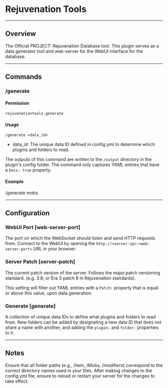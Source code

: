 # Rejuvenation Tools

---

## Overview

The Official PROJECT: Rejuvenation Database tool. This plugin serves as a data
generator tool and web-server for the WebUI interface for the database.

---


## Commands

###  /generate

#### Permission
`rejuvenationtools.generate`

#### Usage

`/generate <data_id>`

- data_id: The unique data ID defined in config.yml to determine which plugins 
and folders to read.

The outputs of this command are written to the `/output` directory in the plugin's
config folder. The command only captures YAML entries that have a `Docs: true` property.

#### Example

/generate mobs

---

## Configuration

### WebUI Port \[web-server-port]

The port on which the WebSocket should listen and send HTTP requests from. Connect
to the WebUI by opening the `http://<server-ip>:<web-server-port>` URL in your browser.

### Server Patch \[server-patch]

The current patch version of the server. Follows the major.patch versioning standard. (e.g. 3.8; or Era 3
patch 8 in Rejuvenation standards).

This setting will filter out YAML entries with a `Patch:` property that is equal or above
this value, upon data generation.

### Generate \[generate]
A collection of unique data IDs to define what plugins and folders to read from. New folders
can be added by designating a new data ID that does not share a name with another, and adding
the `plugin:` and `folder:` properties to it.

---

## Notes
Ensure that all folder paths (e.g., /item, /Mobs, /modifiers) correspond to the correct directory names used in your files.
After making changes to the config.yml file, ensure to reload or restart your server for the changes to take effect.